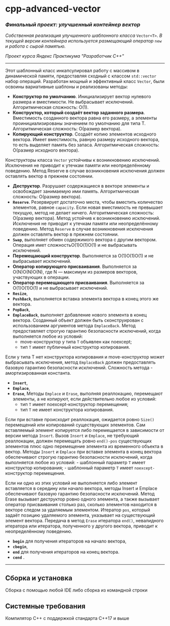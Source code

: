 # __cpp-advanced-vector__
### __*Финальный проект: улучшенный контейнер вектор*__
  *Собственная реализация улучшенного шаблонного класса* ```Vector<T>```. *В текущей версии контейнера используется размещающий оператор* ```new``` *и работа с сырой памятью.*

  *Проект курса Яндекс Практикума "Разработчик С++"*

---
Этот шаблонный класс инкапсулировал работу с массивом в динамической памяти, предоставляя сходный с классом ```std::vector``` набор операций.
Разработан мощный и эффективный класс ```Vector```, были освоины вариативные шаблоны и реализованы методы:
- __Конструктор по умолчанию__. Инициализирует вектор нулевого размера и вместимости. Не выбрасывает исключений. Алгоритмическая сложность: O(1).
- __Конструктор, который создаёт вектор заданного размера__. Вместимость созданного вектора равна его размеру, а элементы проинициализированы значением по умолчанию для типа T. Алгоритмическая сложность: O(размер вектора).
- __Копирующий конструктор__. Создаёт копию элементов исходного вектора. Имеет вместимость, равную размеру исходного вектора, то есть выделяет память без запаса. Алгоритмическая сложность: O(размер исходного вектора).

Конструкторы класса ```Vector``` устойчивы к возникновению исключений. Исключения не приводит к утечкам памяти или неопределённому поведению. Метод Reserve в случае возникновения исключения должен оставлять вектор в прежнем состоянии.

- __Деструктор__. Разрушает содержащиеся в векторе элементы и освобождает занимаемую ими память. Алгоритмическая сложность: O(размер вектора).
- __```Reserve```__. Резервирует достаточно места, чтобы вместить количество элементов, равное ```capacity```. Если новая вместимость не превышает текущую, метод не делает ничего. Алгоритмическая сложность: O(размер вектора). Метод устойчив к возникновению исключений. Исключения не приводит к утечкам памяти или неопределённому поведению. Метод ```Reserve``` в случае возникновения исключения должен оставлять вектор в прежнем состоянии.
- __```Swap```__, выполняет обмен содержимого вектора с другим вектором. Операция имет сложностьO(1)O(1)O(1) и не выбрасывать исключений.
- __Перемещающий конструктор__. Выполняется за O(1)O(1)O(1) и не выбрасывает исключений.
- __Оператор копирующего присваивания__. Выполняется за O(N)O(N)O(N), где N — максимум из размеров векторов, участвующих в операции.
- __Оператор перемещающего присваивания__. Выполняется за O(1)O(1)O(1) и не выбрасывает исключений.
- __```Resize```__,
- __```PushBack```__, выполняется вставка элемента вектора в конец этого же вектора.
- __```PopBack```__,
- __```EmplaceBack```__, выполняет добавление нового элемента в конец вектора. Созданный объект должен быть сконструирован с использованием аргументов метода ```EmplaceBack```. Метод предоставляет строгую гарантию безопасности исключений, когда выполняется любое из условий:
    - move-конструктор у типа ```T``` объявлен как noexcept;
    - тип ```T``` имеет публичный конструктор копирования.

Если у типа T нет конструктора копирования и move-конструктор может выбрасывать исключения, метод ```EmplaceBack``` должен предоставлять базовую гарантию безопасности исключений.
Сложность метода - амортизированная константа.
- __```Insert```__,
- __```Emplace```__,
- __```Erase```__,
Методы ```Emplace``` и ```Erase```, выполняя реаллокацию, перемещают элементы, а не копируют, если действительно любое из условий:
    - тип ```T``` имеет noexcept-конструктор перемещения;
    - тип ```T``` не имеет конструктора копирования.

Если при вставке происходит реаллокация, ожидается ровно ```Size()``` перемещений или копирований существующих элементов. Сам вставляемый элемент копируется либо перемещается в зависимости от версии метода ```Insert```.
Вызов ```Insert``` и ```Emplace```, не требующий реаллокации, должен перемещать ровно ```end()-pos``` существующих элементов плюс одно перемещение элемента из временного объекта в вектор.
Методы ```Insert``` и ```Emplace``` при вставке элемента в конец вектора обеспечивают строгую гарантию безопасности исключений, когда выполняется любое из условий:
    - шаблонный параметр ```T``` имеет конструктор копирования;
    - шаблонный параметр ```T``` имеет ```noexcept-```конструктор перемещения.

Если ни одно из этих условий не выполняется либо элемент вставляется в середину или начало вектора, методы Insert и Emplace обеспечивают базовую гарантию безопасности исключений.
Метод Erase вызывает деструктор ровно одного элемента, а также вызывает оператор присваивания столько раз, сколько элементов находится в векторе следом за удаляемым элементом. Итератор ```pos```, который задаёт позицию удаляемого элемента, указывает на существующий элемент вектора. Передача в метод ```Erase``` итератора ```end()```,  невалидного итератора или итератора, полученного у другого вектора, приводит к неопределённому поведению.
- __```begin```__ для получения итераторов на начало вектора,
- __```cbegin```__,
- __```end```__ для получения итераторов на конец вектора.
- __```cend```__ .
---

## Сборка и установка
Сборка с помощью любой IDE либо сборка из командной строки

## Системные требования
Компилятор С++ с поддержкой стандарта C++17 и выше

